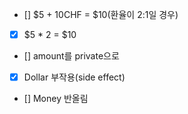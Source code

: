 - [] $5 + 10CHF = $10(환율이 2:1일 경우)
- [x] $5 * 2 = $10
- [] amount를 private으로
- [x] Dollar 부작용(side effect)
- [] Money 반올림